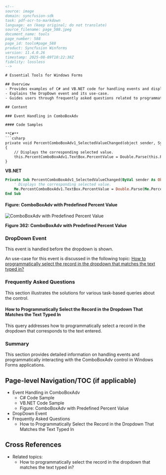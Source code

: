```html
<!-- 
source: image
domain: syncfusion-sdk
task: pdf-ocr-to-markdown
language: en (keep original; do not translate)
source_filename: page_588.jpeg
document_name: tools
page_number: 588
page_id: tools#page_588
product: Syncfusion Winforms
version: 11.4.0.26
timestamp: 2025-08-09T10:22:38Z
fidelity: lossless
-->

# Essential Tools for Windows Forms

## Overview
- Provides examples of C# and VB.NET code for handling events and displaying predefined percent values in a ComboBoxAdv control.
- Explains the DropDown event and its use-case.
- Guides users through frequently asked questions related to programmatically interacting with ComboBoxAdv.

## Content

### Event Handling in ComboBoxAdv

#### Code Samples

**C#**
```csharp
private void PercentComboBoxAdv1_SelectedValueChanged(object sender, System.EventArgs e)
{
    // Displays the corresponding selected value.
    this.PercentComboBoxAdv1.TextBox.PercentValue = Double.Parse(this.PercentComboBoxAdv1.SelectedItem.ToString());
}
```

**VB.NET**
```vb
Private Sub PercentComboBoxAdv1_SelectedValueChanged(ByVal sender As Object, ByVal e As System.EventArgs)
    ' Displays the corresponding selected value.
    Me.PercentComboBoxAdv1.TextBox.PercentValue = Double.Parse(Me.PercentComboBoxAdv1.SelectedItem.ToString())
End Sub
```

#### Figure: ComboBoxAdv with Predefined Percent Value

![ComboBoxAdv with Predefined Percent Value](https://placehold.it/300x200)

**Figure 362: ComboBoxAdv with Predefined Percent Value**

### DropDown Event

This event is handled before the dropdown is shown.

An use-case for this event is discussed in the following topic: [How to programmatically select the record in the dropdown that matches the text typed in?]()

### Frequently Asked Questions

This section illustrates the solutions for various task-based queries about the control.

#### How to Programmatically Select the Record in the Dropdown That Matches the Text Typed In

This query addresses how to programmatically select a record in the dropdown that corresponds to the text entered.

### Summary

This section provides detailed information on handling events and programmatically interacting with the ComboBoxAdv control in Windows Forms applications.

## Page-level Navigation/TOC (if applicable)
- Event Handling in ComboBoxAdv
  - C# Code Sample
  - VB.NET Code Sample
  - Figure: ComboBoxAdv with Predefined Percent Value
- DropDown Event
- Frequently Asked Questions
  - How to Programmatically Select the Record in the Dropdown That Matches the Text Typed In

## Cross References
- Related topics:
  - How to programmatically select the record in the dropdown that matches the text typed in?

<!-- tags: [Syncfusion, WinForms, ComboBoxAdv, EventHandling, ProgrammaticallySelect] keywords: [ComboBoxAdv, PercentComboBoxAdv, DropDownEvent, SelectedValueChanged, FrequentlyAskedQuestions, ProgrammaticallySelect] -->
```